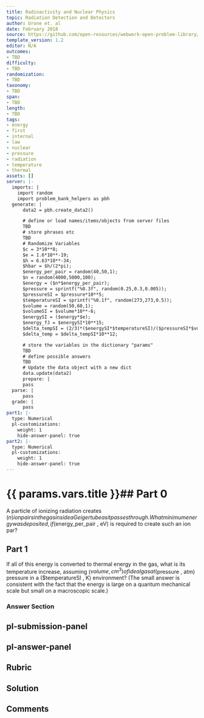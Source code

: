 ```yaml
---
title: Radioactivity and Nuclear Physics
topic: Radiation Detection and Detectors
author: Urone et. al
date: February 2018
source: https://github.com/open-resources/webwork-open-problem-library/tree/master/Contrib/BrockPhysics/College_Physics_Urone/31.Radioactivity_and_Nuclear_Physics/31-02.Radiation_Detection_and_Detectors/NU_U17-31-02-003.pg
template_version: 1.2
editor: N/A
outcomes:
- TBD
difficulty:
- TBD
randomization:
- TBD
taxonomy:
- TBD
span:
- TBD
length:
- TBD
tags:
- energy
- first
- internal
- law
- nuclear
- pressure
- radiation
- temperature
- thermal
assets: []
server: |-
  imports: |
    import random
    import problem_bank_helpers as pbh
  generate: |
      data2 = pbh.create_data2()

      # define or load names/items/objects from server files
      TBD
      # store phrases etc
      TBD
      # Randomize Variables
      $c = 3*10**8;
      $e = 1.6*10**-19;
      $h = 6.63*10**-34;
      $hbar = $h/(2*pi);
      $energy_per_pair = random(40,50,1);
      $n = random(4000,5000,100);
      $energy = ($n*$energy_per_pair);
      $pressure = sprintf("%0.3f", random(0.25,0.3,0.005));
      $pressureSI = $pressure*10**5;
      $temperatureSI = sprintf("%0.1f", random(273,273,0.5));
      $volume = random(50,60,1);
      $volumeSI = $volume*10**-6;
      $energySI = ($energy*$e);
      $energy_fJ = $energySI*10**15;
      $delta_tempSI = (2/3)*($energySI*$temperatureSI)/($pressureSI*$volumeSI);
      $delta_temp = $delta_tempSI*10**12;

      # store the variables in the dictionary "params"
      TBD
      # define possible answers
      TBD
      # Update the data object with a new dict
      data.update(data2)
      prepare: |
      pass
  parse: |
      pass
  grade: |
      pass
part1: |-
  type: Numerical
  pl-customizations:
    weight: 1
    hide-answer-panel: true
part2: |-
  type: Numerical
  pl-customizations:
    weight: 1
    hide-answer-panel: true
---
```


# {{ params.vars.title }}## Part 0 
A particle of ionizing radiation creates ($n) ion pairs in the gas inside a Geiger tube as it passes through. What minimum energy was deposited, if ($energy_per_pair , eV) is required to create such an ion par? 
## Part 1 
If all of this energy is converted to thermal energy in the gas, what is its temperature increase, assuming ($volume , cm^3) of ideal gas at ($pressure , atm) pressure in a ($temperatureSI , K) environment? (The small answer is consistent with the fact that the energy is large on a quantum mechanical scale but small on a macroscopic scale.) 


### Answer Section 


## pl-submission-panel 


## pl-answer-panel 


## Rubric 


## Solution 


## Comments 


